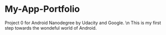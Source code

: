 # My-App-Portfolio
Project 0 for Android Nanodegree by Udacity and Google. \n
This is my first step towards the wondeful world of Android.
